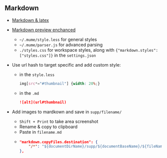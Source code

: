 ## Markdown

- [Markdown & latex](https://ashki23.github.io/markdown-latex.html)
- [Markdown preview enchanced](https://shd101wyy.github.io/markdown-preview-enhanced/#/)
  - `~/.mume/style.less` for general styles
  - `~/.mume/parser.js` for advanced parsing
  - `./styles.css` for workspace styles, along with `{"markdown.styles": ["styles.css"]}` in the `settings.json`

- Use url hash to target specific and add custom style:
  - in the `style.less`
    ```css
    img[src*="#thumbnail"] {width: 20%;}
    ```
  - in the `.md`
    ```markdown
    ![alt](url#thumbnail)
    ```
- Add images to mardkown and save in `supp/filename/`
  - `Shift + Print` to take area screenshot
  - Rename & copy to clipboard
  - Paste in `filename.md`
  -
    ```json
    "markdown.copyFiles.destination": {
        "/*": "${documentDirName}/supp/${documentBaseName}/${fileName}"
    },
    ```
